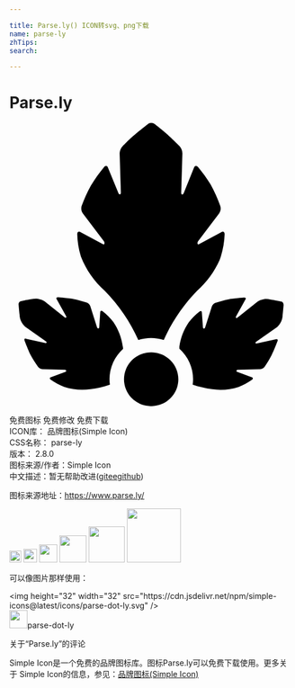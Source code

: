 ```yaml
---

title: Parse.ly() ICON转svg、png下载
name: parse-ly
zhTips: 
search: 

---
```


# Parse.ly  <small style="font-size: 60%;font-weight: 100"></small>

<div id="svg" class="svg-wrap">
<svg role="img" viewBox="0 0 24 24" xmlns="http://www.w3.org/2000/svg"><title>Parse.ly icon</title><path d="M9.623,19.131c0-0.064,0-0.123-0.023-0.191c-0.103-0.741-0.375-1.449-0.796-2.07c-0.268-0.34-0.577-0.646-0.92-0.912 c-0.101-0.078-0.189-0.041-0.193,0.082l-0.087,1.281c0,0.123-0.147,0.128-0.184,0L6.849,15.52c-0.026-0.065-0.066-0.125-0.115-0.175 c-0.05-0.05-0.109-0.09-0.175-0.117c-0.382-0.131-0.773-0.236-1.169-0.315c-0.525-0.091-1.284-0.141-1.284-0.141 c-0.129,0-0.17,0.077-0.097,0.178l0.782,1.409c0.074,0.105,0,0.205-0.11,0.123l-1.703-1.368c-0.159-0.103-0.337-0.172-0.524-0.203 c-0.187-0.031-0.378-0.024-0.562,0.021c-0.377,0.059-0.92,0.173-0.92,0.173c-0.059,0.013-0.112,0.047-0.147,0.096 c-0.037,0.047-0.055,0.105-0.051,0.164c0,0,0.041,0.547,0.087,0.912c0.005,0.186,0.049,0.369,0.128,0.537 c0.079,0.168,0.192,0.319,0.332,0.443l1.772,1.254c0.11,0.073,0.032,0.182-0.087,0.137l-1.578-0.351 c-0.12-0.046-0.189,0-0.152,0.137c0,0,0.262,0.711,0.492,1.181c0.195,0.368,0.416,0.721,0.663,1.058 c0.044,0.055,0.098,0.1,0.16,0.133c0.062,0.034,0.129,0.055,0.199,0.063l1.905,0.046c0.124,0,0.156,0.141,0.041,0.178l-1.219,0.456 c-0.12,0.036-0.129,0.128-0.028,0.205c0.357,0.252,0.743,0.461,1.15,0.62c0.72,0.231,1.483,0.295,2.232,0.187 c0.557-0.078,1.106-0.208,1.638-0.388c-0.02-0.151-0.031-0.303-0.032-0.456c0.002-0.488,0.106-0.97,0.307-1.416 c0.2-0.446,0.493-0.845,0.858-1.173 M23.217,15.388c0.002-0.059-0.016-0.117-0.051-0.164c-0.036-0.049-0.088-0.083-0.147-0.096 c0,0-0.543-0.114-0.92-0.169c-0.183-0.045-0.373-0.053-0.559-0.022c-0.186,0.031-0.364,0.099-0.522,0.2l-1.703,1.368 c-0.101,0.082-0.184,0-0.11-0.123l0.778-1.409c0.078-0.1,0.037-0.182-0.092-0.178c0,0-0.759,0.05-1.284,0.141 c-0.396,0.079-0.787,0.184-1.169,0.315c-0.065,0.027-0.125,0.067-0.175,0.117c-0.05,0.05-0.089,0.109-0.115,0.175l-0.571,1.796 c-0.037,0.119-0.179,0.114-0.184,0l-0.092-1.281c0-0.123-0.087-0.16-0.189-0.082c-0.343,0.266-0.652,0.572-0.92,0.912 c-0.42,0.615-0.693,1.316-0.796,2.052c0,0.068,0,0.128,0,0.191c0.365,0.327,0.657,0.727,0.857,1.173 c0.2,0.446,0.303,0.929,0.303,1.417c-0.001,0.152-0.012,0.305-0.032,0.456c0.534,0.179,1.084,0.309,1.643,0.388 c0.749,0.108,1.512,0.044,2.232-0.187c0.408-0.16,0.794-0.368,1.15-0.62c0.101-0.077,0.092-0.169-0.028-0.205l-1.219-0.456 c-0.115-0.036-0.083-0.173,0.041-0.178l1.901-0.046c0.071-0.006,0.14-0.027,0.203-0.06c0.063-0.034,0.117-0.08,0.161-0.136 c0.227-0.328,0.431-0.671,0.612-1.026c0.235-0.456,0.497-1.181,0.497-1.181c0.037-0.118-0.032-0.182-0.152-0.137l-1.578,0.351 c-0.124,0.046-0.198-0.064-0.092-0.137l1.785-1.254c0.14-0.124,0.253-0.275,0.332-0.443c0.079-0.169,0.123-0.351,0.128-0.537 c0.046-0.378,0.087-0.912,0.087-0.912 M18.229,9.429c0-0.196-0.129-0.269-0.304-0.16l-1.841,0.994c-0.17,0.109-0.207-0.1-0.083-0.26 l1.758-2.325c0.064-0.091,0.107-0.195,0.126-0.305c0.018-0.11,0.012-0.222-0.02-0.329c-0.23-0.627-0.505-1.236-0.824-1.824 c-0.321-0.516-0.678-1.01-1.068-1.477c-0.124-0.155-0.276-0.128-0.341,0.059l-0.86,2.129c-0.064,0.187-0.226,0.182-0.221,0 l0.101-3.342c-0.002-0.237-0.094-0.465-0.258-0.638c0,0-0.511-0.511-0.92-0.884c-0.409-0.374-1.173-0.966-1.173-0.966 C12.22,0.036,12.117,0,12.012,0c-0.106,0-0.208,0.036-0.29,0.102c0,0-0.722,0.561-1.192,0.966c-0.469,0.406-0.92,0.88-0.92,0.88 c-0.166,0.166-0.264,0.387-0.276,0.62L9.439,5.91c0,0.201-0.156,0.205-0.226,0l-0.86-2.106c-0.06-0.187-0.216-0.214-0.341-0.055 C7.601,4.245,7.227,4.771,6.895,5.322C6.592,5.877,6.33,6.453,6.112,7.045C6.083,7.15,6.076,7.261,6.094,7.368 c0.017,0.108,0.058,0.211,0.12,0.301l1.767,2.334c0.124,0.16,0.087,0.369-0.087,0.26L6.052,9.27C5.882,9.16,5.74,9.233,5.744,9.429 c0.015,0.645,0.12,1.285,0.313,1.901c0.435,1.115,1.13,2.111,2.029,2.909c1.182,1.209,2.14,2.615,2.83,4.153 c0.702-0.225,1.457-0.225,2.158,0c0.688-1.534,1.639-2.938,2.812-4.149c0.823-0.731,1.479-1.628,1.924-2.63 c0.253-0.701,0.394-1.436,0.419-2.179 M14.308,21.721c0,0.451-0.135,0.892-0.388,1.266c-0.253,0.375-0.612,0.667-1.033,0.84 c-0.42,0.173-0.883,0.218-1.329,0.13c-0.446-0.088-0.856-0.305-1.178-0.624c-0.322-0.319-0.541-0.725-0.63-1.167 c-0.089-0.442-0.043-0.9,0.131-1.317c0.174-0.417,0.469-0.773,0.847-1.023c0.378-0.25,0.823-0.384,1.278-0.384 c0.61,0,1.195,0.24,1.627,0.668C14.066,20.536,14.308,21.116,14.308,21.721z"/></svg>
</div>
<detail full-name='parse-ly'></detail>

<div class="detail-page">
<p>
<span><span class="badge-success badge">免费图标</span> <span class="badge-success badge">免费修改</span>  <span class="badge-success badge">免费下载</span> </span>
<br/>
<span>
ICON库：
<span class="badge-secondary badge">品牌图标(Simple Icon)</span> 
</span>
<br/>
<span>
CSS名称：
<span class="badge-secondary badge">parse-ly</span> 
</span>

<br/>
<span>
版本：
<span class="badge-secondary badge">2.8.0</span> 
</span>
<br/>
<span>图标来源/作者：<span class="badge-light badge">Simple Icon</span></span> 
<br/>
<span class="zh-detail">中文描述：暂无<span class="help-link"><span>帮助改进</span>(<a href="https://gitee.com/liuwave/icon-helper/edit/master/json/brands/parse-ly.json" target="_blank" rel="noopener noreferrer">gitee</a><a href="https://github.com/liuwave/icon-helper/edit/master/json/brands/parse-ly.json" target="_blank" rel="noopener noreferrer">github</a></span>)</span><br/>
</p>
</div><div class="description description alert alert-light"><p>图标来源地址：<a href="https://www.parse.ly/" target="_blank" rel="noopener noreferrer">https://www.parse.ly/</a></p></div>
<div class="alert alert-dark">
<img height="21" width="21" src="https://cdn.jsdelivr.net/npm/simple-icons@latest/icons/parse-dot-ly.svg" />
<img height="24" width="24" src="https://cdn.jsdelivr.net/npm/simple-icons@latest/icons/parse-dot-ly.svg" />
<img height="32" width="32" src="https://cdn.jsdelivr.net/npm/simple-icons@latest/icons/parse-dot-ly.svg" />
<img height="48" width="48" src="https://cdn.jsdelivr.net/npm/simple-icons@latest/icons/parse-dot-ly.svg" />
<img height="64" width="64" src="https://cdn.jsdelivr.net/npm/simple-icons@latest/icons/parse-dot-ly.svg" />
<img height="96" width="96" src="https://cdn.jsdelivr.net/npm/simple-icons@latest/icons/parse-dot-ly.svg" />

</div>
<div>
  <p>可以像图片那样使用：    
  </p>
  <div class="alert alert-primary" style="font-size: 14px">
    &lt;img height="32" width="32" src="https://cdn.jsdelivr.net/npm/simple-icons@latest/icons/parse-dot-ly.svg" /&gt;
    <copy-btn content='<img height="32" width="32" src="https://cdn.jsdelivr.net/npm/simple-icons@latest/icons/parse-dot-ly.svg" />'></copy-btn>
  </div>
  <div class="alert alert-secondary">
    <img height="32" width="32" src="https://cdn.jsdelivr.net/npm/simple-icons@latest/icons/parse-dot-ly.svg" />parse-dot-ly
    <copy-btn content="parse-dot-ly" btn-title="复制图标名称"></copy-btn>
  </div>
</div>

<Vssue title="关于“Parse.ly”的评论" >关于“Parse.ly”的评论</Vssue>


<div><p>Simple Icon是一个免费的品牌图标库。图标Parse.ly可以免费下载使用。更多关于  Simple Icon的信息，参见：<a target="_blank" href="https://iconhelper.cn/brands.html">品牌图标(Simple Icon)</a>
</p></div>

